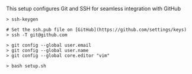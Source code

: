 This setup configures Git and SSH for seamless integration with GitHub

```
> ssh-keygen

# Set the ssh.pub file on [GitHub](https://github.com/settings/keys)
> ssh -T git@github.com

> git config --global user.email
> git config --global user.name
> git config --global core.editor "vim"

> bash setup.sh
```
